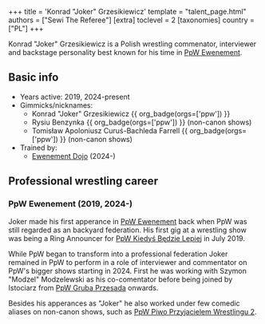+++
title = 'Konrad "Joker" Grzesikiewicz'
template = "talent_page.html"
authors = ["Sewi The Referee"]
[extra]
toclevel = 2
[taxonomies]
country = ["PL"]
+++

Konrad "Joker" Grzesikiewicz is a Polish wrestling commenator, interviewer and backstage personality best known for his time in [PpW Ewenement](@/o/ppw.md).

## Basic info

* Years active: 2019, 2024-present
* Gimmicks/nicknames:
  - Konrad "Joker" Grzesikiewicz {{ org_badge(orgs=['ppw']) }}
  - Rysiu Benzynka {{ org_badge(orgs=['ppw']) }} (non-canon shows)
  - Tomisław Apoloniusz Curuś-Bachleda Farrell {{ org_badge(orgs=['ppw']) }} (non-canon shows)
* Trained by:
  - [Ewenement Dojo](@/o/ewenement-dojo.md) (2024-)
 
## Professional wrestling career

### PpW Ewenement (2019, 2024-)

Joker made his first apperance in [PpW Ewenement](@/o/ppw.md) back when PpW was still regarded as an backyard federation. His first gig at a wrestling show was being a Ring Announcer for [PpW Kiedyś Będzie Lepiej](@/e/ppw/2019-07-13-ppw-kiedys-bedzie-lepiej.md) in July 2019. 

While PpW began to transform into a professional federation Joker remained in PpW to perform in a role of interviewer and commentator on PpW's bigger shows starting in 2024. First he was working with Szymon "Modzel" Modzelewski as his co-comentator before being joined by Istociarz from [PpW Gruba Przesada](@/e/ppw/2025-01-25-ppw-gruba-przesada.md) onwards.

Besides his apperances as "Joker" he also worked under few comedic aliases on non-canon shows, such as [PpW Piwo Przyjacielem Wrestlingu 2](@/e/ppw/2024-11-15-ppw-piwo-przyjacielem-wrestlingu-2.md).
